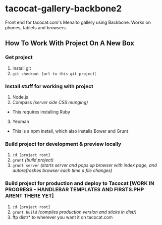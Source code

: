 tacocat-gallery-backbone2
=========================

Front end for tacocat.com's Menalto gallery using Backbone.   Works on phones, tablets and browsers.

## How To Work With Project On A New Box

### Get project
1. Install git
2. `git checkout [url to this git project]`

### Install stuff for working with project
1. Node.js
2. Compass *(server side CSS munging)* 
 * This requires installing Ruby
3. Yeoman
 * This is a npm install, which also installs Bower and Grunt

### Build project for development & preview locally
1. `cd [project root]`
2. `grunt` *(build project)*
3. `grunt server` *(starts server and pops up browser with index page, and autorefreshes browser each time a file changes)*

### Build project for production and deploy to Tacocat [WORK IN PROGRESS - HANDLEBAR TEMPLATES AND FIRSTS.PHP ARENT THERE YET]
1. `cd [project root]`
2. `grunt build` *(compiles production version and sticks in dist/)*
3. ftp dist/* to wherever you want it on tacocat.com
